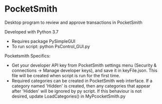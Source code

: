 # PocketSmith
Desktop program to review and approve transactions in PocketSmith


Developed with Python 3.7
   - Requires package PySimpleGUI
   - To run script: python PsControl_GUI.py

Pocketsmith Specifics:
   - Get your developer API key from PocketSmith settings menu (Security & connections -> Manage developer keys), and save it in keyFile.json. This file will be created when script is run for the first time.
   - Required categories can be created in PocketSmith web interface. If a category named 'Hidden' is created, then any categories that appear after 'Hidden' will be ignored by py script. If this behaviour is not desired, update LoadCategories() in MyPcocketSmith.py
